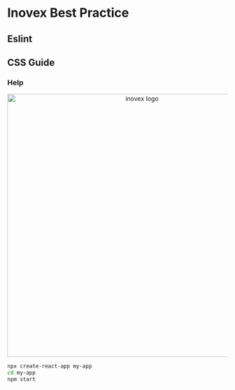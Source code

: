 # Inovex Best Practice

## Eslint

## CSS Guide


### Help
<p align='center'>
<img src='https://media-exp1.licdn.com/dms/image/C4E0BAQG5_BemJ-xlGQ/company-logo_200_200/0/1625600432919?e=2147483647&v=beta&t=fwkm-iyxKhp7HygL8ls2aEDYYJi0cBEHtDL3k1EkDso
' width='600' alt='inovex logo'>
</p>


```sh
npx create-react-app my-app
cd my-app
npm start
```
